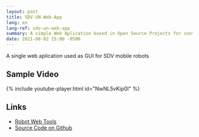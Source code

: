 ```yaml
---
layout: post
title: SDV-UN-Web-App
lang: en
lang-ref: sdv-un-web-app
summary: A simple Web Aplication based in Open Source Projects for control autonomous mobile robots.
date: 2021-08-02 15:00 -0500
---
```


A single web aplication used as GUI for SDV mobile robots

## Sample Video

{% include youtube-player.html id="NwNL5vKip0I" %}

## Links
- [Robot Web Tools](http://robotwebtools.org/)
- [Source Code on Github](https://github.com/Viejony/SDV-UN-Web-App)
